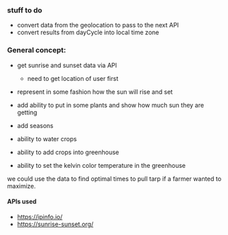 
### stuff to do
- convert data from the geolocation to pass to the next API
- convert results from dayCycle into local time zone

### General concept:

- get sunrise and sunset data via API
  - need to get location of user first
- represent in some fashion how the sun will rise and set
- add ability to put in some plants and show how much sun they are getting

- add seasons

- ability to water crops
- ability to add crops into greenhouse
- ability to set the kelvin color temperature in the greenhouse

we could use the data to find optimal times to pull tarp if a farmer wanted to maximize.

#### APIs used
- https://ipinfo.io/
- https://sunrise-sunset.org/
